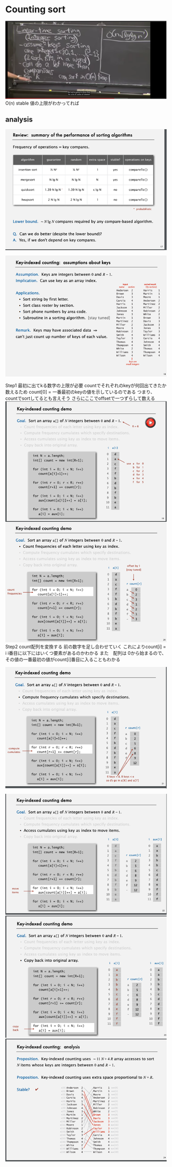 # Counting sort
![](Image/2019-09-09-21-38-26.png)
O(n) stable 値の上限がわかってれば

## analysis

![](Image/2019-09-07-18-15-48.png)

![](Image/2019-09-07-18-16-26.png)

Step1
最初に出てkる数字の上限が必要
countでそれぞれのkeyが何回出てきたか数えるため
count[0] = 一番最初のkeyの値を示しているのである
つまり、countでsortしてるとも言えそう
さらにここでoffsetで一つずらして数える
![](Image/2019-09-07-18-16-49.png)
![](Image/2019-09-07-18-18-31.png)
Step2
count配列を変換する
前の数字を足し合わせていく
これによりcount[i] = i i番目に以下にはいくつ要素があるのかわかる
また　配列は 0から始まるので、その値の一番最初の値がcount[i]番目に入ることもわかる

![](Image/2019-09-07-18-32-30.png)

![](Image/2019-09-07-18-33-12.png)
![](Image/2019-09-07-18-33-34.png)
![](Image/2019-09-07-18-33-52.png)